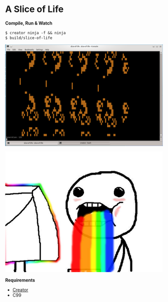 A Slice of Life
===============

__Compile, Run & Watch__

    $ creator ninja -f && ninja
    $ build/slice-of-life

![Screenshot of the Simulation](readme/simulation.png)

![Droool!](readme/drool.jpg)

__Requirements__

- [Creator](https://github.com/creator-build/creator)
- C99
